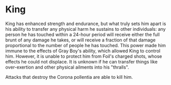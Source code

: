 # King
King has enhanced strength and endurance, but what truly sets him apart is his ability to transfer any physical harm he sustains to other individuals: any person he has touched within a 24-hour period will receive either the full brunt of any damage he takes, or will receive a fraction of that damage proportional to the number of people he has touched. This power made him immune to the effects of Gray Boy's ability, which allowed King to control him. However, it is unable to protect him from Foil's charged shots, whose effects he could not displace. It is unknown if he can transfer things like over-exertion and other physical ailments into his "thralls".

Attacks that destroy the Corona pollentia are able to kill him.
